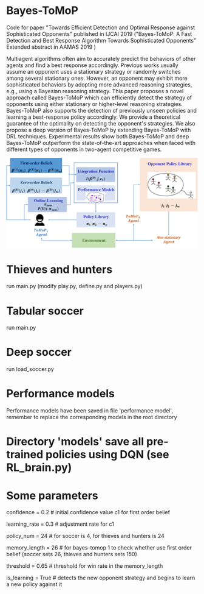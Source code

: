 # Bayes-ToMoP

Code for paper "Towards Efficient Detection and Optimal Response against Sophisticated Opponents" published in IJCAI 2019 ("Bayes-ToMoP: A Fast Detection and Best Response Algorithm Towards Sophisticated Opponents” Extended abstract in AAMAS 2019 )

Multiagent algorithms often aim to accurately predict the behaviors of other agents and find a best response accordingly. Previous works usually assume an opponent uses a stationary strategy or randomly switches among several stationary ones. However, an opponent may exhibit more sophisticated behaviors by adopting more advanced reasoning strategies, e.g., using a Bayesian reasoning strategy. This paper proposes a novel approach called Bayes-ToMoP which can efficiently detect the strategy of opponents using either stationary or higher-level reasoning strategies. Bayes-ToMoP also supports the detection of previously unseen policies and learning a best-response policy accordingly. We provide a theoretical guarantee of the optimality on detecting the opponent's strategies. We also propose a deep version of Bayes-ToMoP by extending Bayes-ToMoP with DRL techniques. Experimental results show both Bayes-ToMoP and deep Bayes-ToMoP outperform the state-of-the-art approaches when faced with different types of opponents in two-agent competitive games.

<p align="center"><img align="center" src="..//..//..//assets/bayes-tomop.png" alt="overview" style="zoom:60%;" /></p>

# Thieves and hunters

run main.py (modify play.py, define.py and players.py)

# Tabular soccer

run main.py

# Deep soccer

run load_soccer.py

# Performance models 

Performance models have been saved in file 'performance model', remember to replace the corresponding models in the root directory

# Directory 'models' save all pre-trained policies using DQN (see RL_brain.py)

# Some parameters

confidence = 0.2   # initial confidence value c1 for first order belief

learning_rate = 0.3 # adjustment rate for c1

policy_num = 24 # for soccer is 4, for thieves and hunters is 24

memory_length = 26 # for bayes-tomop 1 to check whether use first order belief (soccer sets 26, thieves and hunters sets 150)

threshold = 0.65 # threshold for win rate in the memory_length

is_learning = True # detects the new opponent strategy and begins to learn a new policy against it

